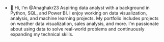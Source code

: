 - 👋 Hi, I’m @Anaghakr23
Aspiring data analyst with a background in Python, SQL, and Power BI. I enjoy working on data visualization, analysis, and machine learning projects. My portfolio includes projects on weather data visualization, sales analysis, and more. I’m passionate about using data to solve real-world problems and continuously expanding my technical skills.



<!---
Anaghakr23/Anaghakr23 is a ✨ special ✨ repository because its `README.md` (this file) appears on your GitHub profile.
You can click the Preview link to take a look at your changes.
--->
